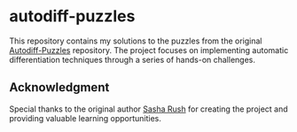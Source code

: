 # autodiff-puzzles

This repository contains my solutions to the puzzles from the original [Autodiff-Puzzles](https://github.com/srush/Autodiff-Puzzles) repository. The project focuses on implementing automatic differentiation techniques through a series of hands-on challenges.

## Acknowledgment

Special thanks to the original author [Sasha Rush](https://github.com/srush) for creating the project and providing valuable learning opportunities.
